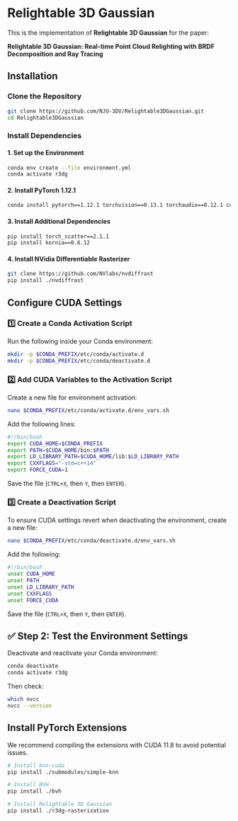 # Relightable 3D Gaussian

This is the implementation of **Relightable 3D Gaussian** for the paper:

**Relightable 3D Gaussian: Real-time Point Cloud Relighting with BRDF Decomposition and Ray Tracing**

## Installation

### Clone the Repository
```bash
git clone https://github.com/NJU-3DV/Relightable3DGaussian.git
cd Relightable3DGaussian
```

### Install Dependencies
#### 1. Set up the Environment
```bash
conda env create --file environment.yml
conda activate r3dg
```

#### 2. Install PyTorch 1.12.1
```bash
conda install pytorch==1.12.1 torchvision==0.13.1 torchaudio==0.12.1 cudatoolkit=11.6 -c pytorch -c conda-forge
```

#### 3. Install Additional Dependencies
```bash
pip install torch_scatter==2.1.1
pip install kornia==0.6.12
```

#### 4. Install NVidia Differentiable Rasterizer
```bash
git clone https://github.com/NVlabs/nvdiffrast
pip install ./nvdiffrast
```

## Configure CUDA Settings

### 1️⃣ Create a Conda Activation Script
Run the following inside your Conda environment:
```bash
mkdir -p $CONDA_PREFIX/etc/conda/activate.d
mkdir -p $CONDA_PREFIX/etc/conda/deactivate.d
```

### 2️⃣ Add CUDA Variables to the Activation Script
Create a new file for environment activation:
```bash
nano $CONDA_PREFIX/etc/conda/activate.d/env_vars.sh
```
Add the following lines:
```bash
#!/bin/bash
export CUDA_HOME=$CONDA_PREFIX
export PATH=$CUDA_HOME/bin:$PATH
export LD_LIBRARY_PATH=$CUDA_HOME/lib:$LD_LIBRARY_PATH
export CXXFLAGS="-std=c++14"
export FORCE_CUDA=1
```
Save the file (`CTRL+X`, then `Y`, then `ENTER`).

### 3️⃣ Create a Deactivation Script
To ensure CUDA settings revert when deactivating the environment, create a new file:
```bash
nano $CONDA_PREFIX/etc/conda/deactivate.d/env_vars.sh
```
Add the following:
```bash
#!/bin/bash
unset CUDA_HOME
unset PATH
unset LD_LIBRARY_PATH
unset CXXFLAGS
unset FORCE_CUDA
```
Save the file (`CTRL+X`, then `Y`, then `ENTER`).

## ✅ Step 2: Test the Environment Settings
Deactivate and reactivate your Conda environment:
```bash
conda deactivate
conda activate r3dg
```
Then check:
```bash
which nvcc
nvcc --version
```

## Install PyTorch Extensions
We recommend compiling the extensions with CUDA 11.8 to avoid potential issues.

```bash
# Install knn-cuda
pip install ./submodules/simple-knn

# Install BVH
pip install ./bvh

# Install Relightable 3D Gaussian
pip install ./r3dg-rasterization
```

